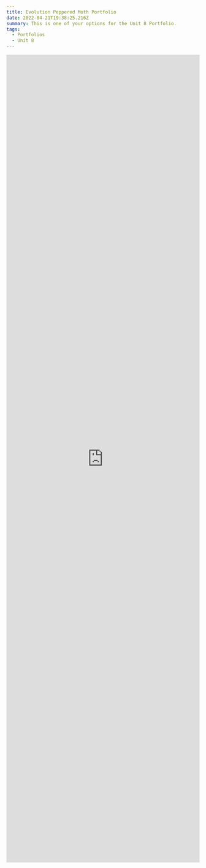 ```yaml
---
title: Evolution Peppered Moth Portfolio
date: 2022-04-21T19:38:25.216Z
summary: This is one of your options for the Unit 8 Portfolio.
tags:
  - Portfolios
  - Unit 8
---
```

<iframe src="https://docs.google.com/forms/d/e/1FAIpQLScp-HszVvgsUZ_Q_FCvvLmtaIbdeqiN5XX-1BhD6smkI-yTVA/viewform?embedded=true" width="100%" height="2107" frameborder="0" marginheight="0" marginwidth="0">Loading…</iframe>
